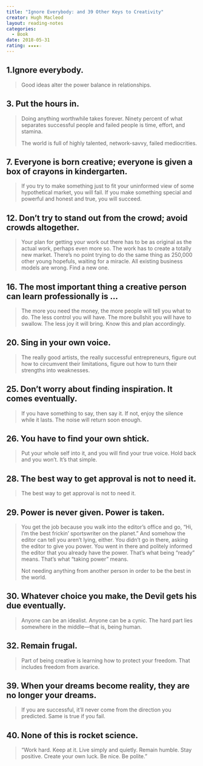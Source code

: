 ```yaml
---
title: "Ignore Everybody: and 39 Other Keys to Creativity"
creator: Hugh Macleod
layout: reading-notes
categories:
  - Book
date: 2018-05-31
rating: ★★★★☆
---
```


## 1.Ignore everybody. 
>Good ideas alter the power balance in relationships.

## 3. Put the hours in.
>Doing anything worthwhile takes forever. Ninety percent of what separates successful people and failed people is time, effort, and stamina.
>
>The world is full of highly talented, network-savvy, failed mediocrities. 

## 7. Everyone is born creative; everyone is given a box of crayons in kindergarten.
>If you try to make something just to fit your uninformed view of some hypothetical market, you will fail. If you make something special and powerful and honest and true, you will succeed. 

## 12. Don’t try to stand out from the crowd; avoid crowds altogether.
>Your plan for getting your work out there has to be as original as the actual work, perhaps even more so. The work has to create a totally new market. There’s no point trying to do the same thing as 250,000 other young hopefuls, waiting for a miracle. All existing business models are wrong. Find a new one. 

## 16. The most important thing a creative person can learn professionally is ...
>The more you need the money, the more people will tell you what to do. The less control you will have. The more bullshit you will have to swallow. The less joy it will bring. Know this and plan accordingly. 

## 20. Sing in your own voice.
>The really good artists, the really successful entrepreneurs, figure out how to circumvent their limitations, figure out how to turn their strengths into weaknesses. 

## 25. Don’t worry about finding inspiration. It comes eventually.
>If you have something to say, then say it. If not, enjoy the silence while it lasts. The noise will return soon enough. 

## 26. You have to find your own shtick.
>Put your whole self into it, and you will find your true voice. Hold back and you won’t. It’s that simple. 

## 28. The best way to get approval is not to need it.
>The best way to get approval is not to need it. 

## 29. Power is never given. Power is taken.
>You get the job because you walk into the editor’s office and go, “Hi, I’m the best frickin’ sportswriter on the planet.” And somehow the editor can tell you aren’t lying, either. You didn’t go in there, asking the editor to give you power. You went in there and politely informed the editor that you already have the power. That’s what being “ready” means. That’s what “taking power” means. 
>
>Not needing anything from another person in order to be the best in the world. 

## 30. Whatever choice you make, the Devil gets his due eventually.
>Anyone can be an idealist. Anyone can be a cynic. The hard part lies somewhere in the middle—that is, being human. 

## 32. Remain frugal.
>Part of being creative is learning how to protect your freedom. That includes freedom from avarice. 

## 39. When your dreams become reality, they are no longer your dreams.
>If you are successful, it’ll never come from the direction you predicted. Same is true if you fail. 

## 40. None of this is rocket science.
>“Work hard. Keep at it. Live simply and quietly. Remain humble. Stay positive. Create your own luck. Be nice. Be polite.”